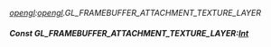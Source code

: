 _[opengl](../../modules/opengl/opengl-module.md):[opengl](../../modules/opengl/opengl-module.md).GL\_FRAMEBUFFER\_ATTACHMENT\_TEXTURE\_LAYER_
##### Const GL\_FRAMEBUFFER\_ATTACHMENT\_TEXTURE\_LAYER:[Int](../../modules/wonkey/wonkey-types-int.md)
